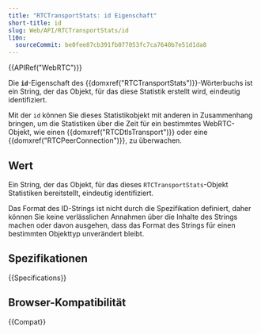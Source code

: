 ```yaml
---
title: "RTCTransportStats: id Eigenschaft"
short-title: id
slug: Web/API/RTCTransportStats/id
l10n:
  sourceCommit: be0fee87cb391fb077053fc7ca7640b7e51d1da8
---
```


{{APIRef("WebRTC")}}

Die **`id`**-Eigenschaft des {{domxref("RTCTransportStats")}}-Wörterbuchs ist ein String, der das Objekt, für das diese Statistik erstellt wird, eindeutig identifiziert.

Mit der `id` können Sie dieses Statistikobjekt mit anderen in Zusammenhang bringen, um die Statistiken über die Zeit für ein bestimmtes WebRTC-Objekt, wie einen {{domxref("RTCDtlsTransport")}} oder eine {{domxref("RTCPeerConnection")}}, zu überwachen.

## Wert

Ein String, der das Objekt, für das dieses `RTCTransportStats`-Objekt Statistiken bereitstellt, eindeutig identifiziert.

Das Format des ID-Strings ist nicht durch die Spezifikation definiert, daher können Sie keine verlässlichen Annahmen über die Inhalte des Strings machen oder davon ausgehen, dass das Format des Strings für einen bestimmten Objekttyp unverändert bleibt.

## Spezifikationen

{{Specifications}}

## Browser-Kompatibilität

{{Compat}}
